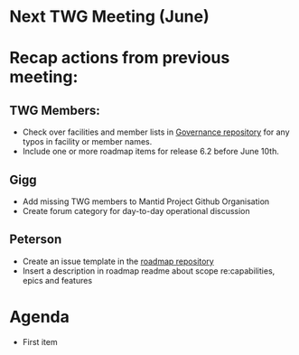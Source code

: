 # Next TWG Meeting (June)

# Recap actions from previous meeting:
## TWG Members:
- Check over facilities and member lists in [Governance repository](https://github.com/mantidproject/governance) for any typos in facility or member names.
- Include one or more roadmap items for release 6.2 before June 10th.

## Gigg
- Add missing TWG members to Mantid Project Github Organisation
- Create forum category for day-to-day operational discussion

## Peterson
- Create an issue template in the [roadmap repository](https://github.com/mantidproject/roadmap)
- Insert a description in roadmap readme about scope re:capabilities, epics and features

# Agenda
- First item